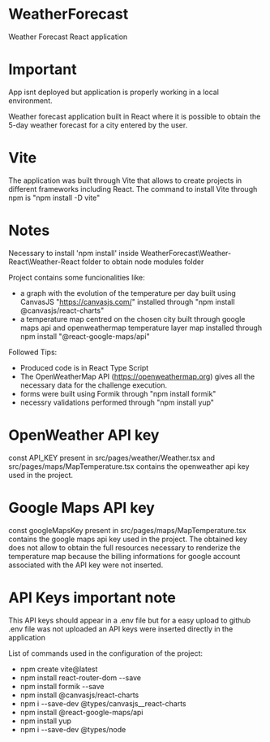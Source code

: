 # WeatherForecast
Weather Forecast React application

# Important
App isnt deployed but application is properly working in a local environment.

Weather forecast application built in React where it is possible to obtain the 5-day weather forecast for a city entered by the user.

# Vite
The application was built through Vite that allows to create projects in different frameworks including React. The command to install Vite through npm is "npm install -D vite"

# Notes
Necessary to install 'npm install' inside WeatherForecast\Weather-React\Weather-React folder to obtain node modules folder

Project contains some funcionalities like:
- a graph with the evolution of the temperature per day built using CanvasJS "https://canvasjs.com/" installed through "npm install @canvasjs/react-charts"
- a temperature map centred on the chosen city built through google maps api and openweathermap temperature layer map installed through npm install "@react-google-maps/api"

Followed Tips:
- Produced code is in React Type Script
- The OpenWeatherMap API (https://openweathermap.org) gives all the necessary data for the challenge execution. 
- forms were built using Formik through "npm install formik"
- necessry validations performed through "npm install yup"

# OpenWeather API key
const API_KEY present in src/pages/weather/Weather.tsx and src/pages/maps/MapTemperature.tsx contains the openweather api key used in the project. 

# Google Maps API key
const googleMapsKey present in src/pages/maps/MapTemperature.tsx contains the google maps api key used in the project. The obtained key does not allow to obtain the full resources necessary to renderize the temperature map because the billing informations for google account associated with the API key were not inserted.

# API Keys important note
This API keys should appear in a .env file but for a easy upload to github .env file was not uploaded an API keys were inserted directly in the application

List of commands used in the configuration of the project:
- npm create vite@latest
- npm install react-router-dom --save
- npm install formik --save
- npm install @canvasjs/react-charts
- npm i --save-dev @types/canvasjs__react-charts
- npm install @react-google-maps/api
- npm install yup
- npm i --save-dev @types/node
